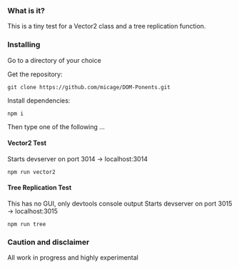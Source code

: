 ### What is it?
This is a tiny test for a Vector2 class and a tree replication function.

### Installing
Go to a directory of your choice

Get the repository:
```
git clone https://github.com/micage/DOM-Ponents.git
```

Install dependencies:
```
npm i
```

Then type one of the following ...

#### Vector2 Test
Starts devserver on port 3014 -> localhost:3014
```
npm run vector2
```

#### Tree Replication Test
This has no GUI, only devtools console output
Starts devserver on port 3015 -> localhost:3015
```
npm run tree
```

### Caution and disclaimer
All work in progress and highly experimental

